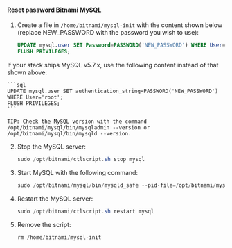 #### Reset password Bitnami MySQL

1. Create a file in `/home/bitnami/mysql-init` with the content shown below (replace NEW_PASSWORD with the password you wish to use):

    ```sql
    UPDATE mysql.user SET Password=PASSWORD('NEW_PASSWORD') WHERE User='root';
    FLUSH PRIVILEGES;
    ```

If your stack ships MySQL v5.7.x, use the following content instead of that shown above:

    ```sql
    UPDATE mysql.user SET authentication_string=PASSWORD('NEW_PASSWORD') WHERE User='root';
    FLUSH PRIVILEGES;
    ```

    TIP: Check the MySQL version with the command /opt/bitnami/mysql/bin/mysqladmin --version or /opt/bitnami/mysql/bin/mysqld --version.

2. Stop the MySQL server:
  
    ```java
    sudo /opt/bitnami/ctlscript.sh stop mysql
    ```

3. Start MySQL with the following command:

    ```java
    sudo /opt/bitnami/mysql/bin/mysqld_safe --pid-file=/opt/bitnami/mysql/data/mysqld.pid --datadir=/opt/bitnami/mysql/data --init-file=/home/bitnami/mysql-init 2> /dev/null &
    ```

4. Restart the MySQL server:
    
    ```java
    sudo /opt/bitnami/ctlscript.sh restart mysql
    ```

5. Remove the script:

    ```java
    rm /home/bitnami/mysql-init
    ```

